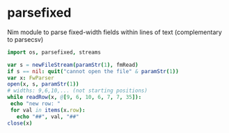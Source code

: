 # parsefixed
Nim module to parse fixed-width fields within lines of text (complementary to parsecsv)

```Nim
import os, parsefixed, streams

var s = newFileStream(paramStr(1), fmRead)
if s == nil: quit("cannot open the file" & paramStr(1))
var x: FwParser
open(x, s, paramStr(1))
# widths: 9,6,10,... (not starting positions)
while readRow(x, @[9, 6, 10, 6, 7, 7, 35]):
 echo "new row: "
 for val in items(x.row):
   echo "##", val, "##"
close(x)
```
